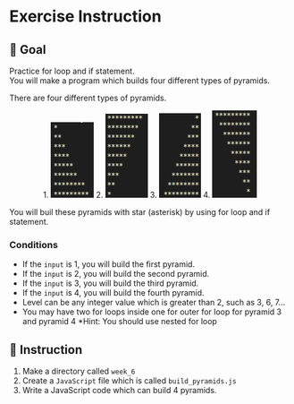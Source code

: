 # Exercise Instruction

## 🔔 Goal

Practice for loop and if statement. <br />
You will make a program which builds four different types of pyramids. <br />

There are four different types of pyramids.
<p align='center'>1. <img src='https://github.com/OfficerChul/webDev101/blob/main/Week_6/images/pyramid1.jpg?raw=true' /> 2. <img src='https://github.com/OfficerChul/webDev101/blob/main/Week_6/images/pyramid2.jpg?raw=true' /> 3. <img src='https://github.com/OfficerChul/webDev101/blob/main/Week_6/images/pyramid3.jpg?raw=true' /> 4. <img src='https://github.com/OfficerChul/webDev101/blob/main/Week_6/images/pyramid4.jpg?raw=true' /> </p>

 You will buil these pyramids with star (asterisk) by using for loop and if statement. <br />
 ### Conditions
 - If the `input` is 1, you will build the first pyramid.
 - If the `input` is 2, you will build the second pyramid.
 - If the `input` is 3, you will build the third pyramid.
 - If the `input` is 4, you will build the fourth pyramid.
 - Level can be any integer value which is greater than 2, such as 3, 6, 7...
 - You may have two for loops inside one for outer for loop for pyramid 3 and pyramid 4
*Hint: You should use nested for loop

## 📑 Instruction

1. Make a directory called `week_6`
2. Create a `JavaScript` file which is called `build_pyramids.js`
2. Write a JavaScript code which can build 4 pyramids.

